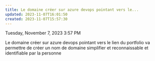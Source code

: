 ```yaml
---
title: Le domaine créer sur azure devops pointant vers le...
updated: 2023-11-07T16:01:50
created: 2023-11-07T15:57:30
---
```



Tuesday, November 7, 2023
3:57 PM

Le domaine créer sur azure devops pointant vers le lien du portfolio va permettre de créer un nom de domaine simplifier et reconnaissable et identifiable par la personne
